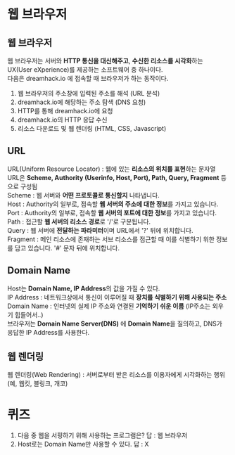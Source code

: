 # 웹 브라우저  
## 웹 브라우저  
웹 브라우저는 서버와 **HTTP 통신을 대신해주고**, **수신한 리소스를 시각화**하는 UX(User eXperience)를 제공하는 소프트웨어 중 하나이다.  
다음은 dreamhack.io 에 접속할 때 브라우저가 하는 동작이다.
1. 웹 브라우저의 주소창에 입력된 주소를 해석 (URL 분석)  
2. dreamhack.io에 해당하는 주소 탐색 (DNS 요청)  
3. HTTP를 통해 dreamhack.io에 요청  
4. dreamhack.io의 HTTP 응답 수신  
5. 리소스 다운로드 및 웹 렌더링 (HTML, CSS, Javascript)

## URL  
URL(Uniform Resource Locator) : 웹에 있는 **리소스의 위치를 표현**하는 문자열  
URL은 **Scheme, Authority (Userinfo, Host, Port), Path, Query, Fragment** 등으로 구성됨  
Scheme : 웹 서버와 **어떤 프로토콜로 통신할지** 나타냅니다.  
Host : Authority의 일부로, 접속할 **웹 서버의 주소에 대한 정보**를 가지고 있습니다.  
Port : Authority의 일부로, 접속할 **웹 서버의 포트에 대한 정보**를 가지고 있습니다.  
Path : 접근할 **웹 서버의 리소스 경로**로 '/'로 구분됩니다.  
Query : 웹 서버에 **전달하는 파라미터**이며 URL에서 '?' 뒤에 위치합니다.  
Fragment : 메인 리소스에 존재하는 서브 리소스를 접근할 때 이를 식별하기 위한 정보를 담고 있습니다. '#' 문자 뒤에 위치합니다.  
## Domain Name  
Host는 **Domain Name, IP Address**의 값을 가질 수 있다.  
IP Address : 네트워크상에서 통신이 이루어질 때 **장치를 식별하기 위해 사용되는 주소**  
Domain Name : 인터넷의 실제 IP 주소와 연결된 **기억하기 쉬운 이름** (IP주소는 외우기 힘들어서..)  
브라우저는 **Domain Name Server(DNS)** 에 **Domain Name**을 질의하고, DNS가 응답한 IP Address를 사용한다.  
## 웹 렌더링  
웹 렌더링(Web Rendering) : 서버로부터 받은 리소스를 이용자에게 시각화하는 행위(예, 웹킷, 블링크, 개코)  

# 퀴즈  
1. 다음 중 웹을 서핑하기 위해 사용하는 프로그램은?
답 : 웹 브라우저
2. Host로는 Domain Name만 사용할 수 있다.
답 : X  
